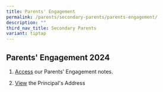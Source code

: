 ```yaml
---
title: Parents' Engagement
permalink: /parents/secondary-parents/parents-engagement/
description: ""
third_nav_title: Secondary Parents
variant: tiptap
---
```

<h2>Parents' Engagement 2024</h2>
<ol>
<li>
<p><a href="https://drive.google.com/drive/folders/1P43ugRMCwnbP-0J63LhmHyWXZITUOVTE?usp=sharing" rel="noopener noreferrer nofollow" target="_blank">Access</a> our
Parents' Engagement notes.</p>
</li>
<li>
<p><a href="https://youtu.be/wlAuIIxID7Y?si=VlRhwSuhRXwBz7wh" rel="noopener noreferrer nofollow" target="_blank">View</a> the
Principal's Address</p>
</li>
</ol>
<p></p>